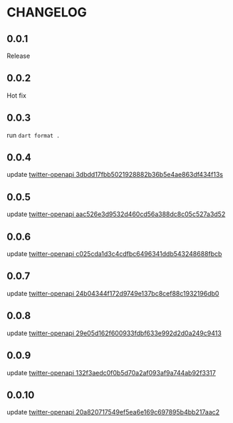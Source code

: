 # CHANGELOG

## 0.0.1

Release

## 0.0.2

Hot fix

## 0.0.3

run `dart format .`

## 0.0.4

update [twitter-openapi 3dbdd17fbb5021928882b36b5e4ae863df434f13s](https://github.com/fa0311/twitter-openapi/tree/3dbdd17fbb5021928882b36b5e4ae863df434f13)

## 0.0.5

update [twitter-openapi aac526e3d9532d460cd56a388dc8c05c527a3d52](https://github.com/fa0311/twitter-openapi/tree/aac526e3d9532d460cd56a388dc8c05c527a3d52)

## 0.0.6

update [twitter-openapi c025cda1d3c4cdfbc6496341ddb543248688fbcb](https://github.com/fa0311/twitter-openapi/tree/c025cda1d3c4cdfbc6496341ddb543248688fbcb)

## 0.0.7

update [twitter-openapi 24b04344f172d9749e137bc8cef88c1932196db0](https://github.com/fa0311/twitter-openapi/tree/24b04344f172d9749e137bc8cef88c1932196db0)

## 0.0.8

update [twitter-openapi 29e05d162f600933fdbf633e992d2d0a249c9413](https://github.com/fa0311/twitter-openapi/tree/29e05d162f600933fdbf633e992d2d0a249c9413)

## 0.0.9

update [twitter-openapi 132f3aedc0f0b5d70a2af093af9a744ab92f3317](https://github.com/fa0311/twitter-openapi/tree/132f3aedc0f0b5d70a2af093af9a744ab92f3317)

## 0.0.10

update [twitter-openapi 20a820717549ef5ea6e169c697895b4bb217aac2](https://github.com/fa0311/twitter-openapi/tree/20a820717549ef5ea6e169c697895b4bb217aac2)